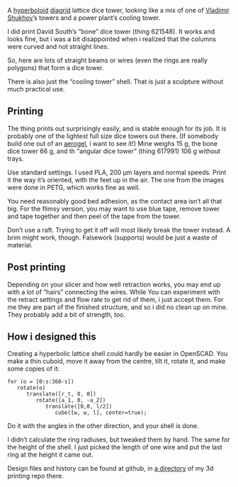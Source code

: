 A [hyperboloid](https://en.wikipedia.org/wiki/Hyperboloid_structure) [diagrid](https://en.wikipedia.org/wiki/Diagrid)  lattice dice tower, looking like a mix of one of [Vladimir Shukhov](https://en.wikipedia.org/wiki/Vladimir_Shukhov)’s towers and a power plant’s cooling tower.

I did print David South’s “bone” dice tower (thing 621548). It works and looks fine, but i was a bit disappointed when i realized that the columns were curved and not straight lines.

So, here are lots of straight beams or wires (even the rings are really polygons) that form a dice tower.

There is also just the “cooling tower” shell. That is just a sculpture without much practical use.

## Printing

The thing prints out surprisingly easily, and is stable enough for its job. It is probably one of the lightest full size dice towers out there. (If somebody build one out of an [aerogel](https://en.wikipedia.org/wiki/Aerogel), i want to see it!) Mine weighs 15 g, the bone dice tower 66 g, and th “angular dice tower” (thing 617991) 106 g without trays.

Use standard settings. I used PLA, 200 µm layers and normal speeds. Print it the way it’s oriented, with the feet up in the air. The one from the images were done in PETG, which works fine as well.

You need reasonably good bed adhesion, as the contact area isn’t all that big. For the flimsy version, you may want to use blue tape, remove tower and tape together and then peel of the tape from the tower.

Don’t use a raft. Trying to get it off will most likely break the tower instead. A brim might work, though. Falsework (supports) would be just a waste of material.


## Post printing

Depending on your slicer and how well retraction works, you may end up with a lot of “hairs” connecting the wires. While You can experiment with the retract settings and flow rate to get rid of them, i just accept them. For me they are part of the finished structure, and so i did no clean up on mine. They probably add a bit of strength, too.


## How i designed this

Creating a hyperbolic lattice shell could hardly be easier in OpenSCAD. You make a thin cuboid, move it away from the centre, tilt it, rotate it, and make some copies of it:
```openscad
for (o = [0:s:360-s])
   rotate(o)
      translate([r_t, 0, 0])
         rotate([a_1, 0, -a_2])
            translate([0,0, l/2])
               cube([w, w, l], center=true);
```

Do it with the angles in the other direction, and your shell is done.

I didn’t calculate the ring radiuses, but tweaked them by hand. The same for the height of the shell. I just picked the length of one wire and put the last ring at the height it came out.

Design files and history can be found at github, in [a directory](https://github.com/ospalh/3d-printing/tree/develop/hyperboloid_dice_tower) of my 3d printing repo there.

